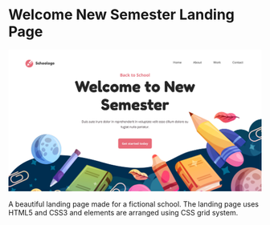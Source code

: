 # Welcome New Semester Landing Page
![image](https://github.com/miker-bice/welcome-new-semester/blob/main/landing-image.jpg)

A beautiful landing page made for a fictional school.
The landing page uses HTML5 and CSS3 and elements are arranged using CSS grid system.
